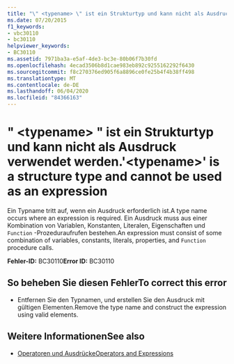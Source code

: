 ```yaml
---
title: "\" <typename> \" ist ein Strukturtyp und kann nicht als Ausdruck verwendet werden."
ms.date: 07/20/2015
f1_keywords:
- vbc30110
- bc30110
helpviewer_keywords:
- BC30110
ms.assetid: 7971ba3a-e5af-4de3-bc3e-80b06f7b30fd
ms.openlocfilehash: 4ecad3506b8d1cae983eb892c9255162292f6430
ms.sourcegitcommit: f8c270376ed905f6a8896ce0fe25b4f4b38ff498
ms.translationtype: MT
ms.contentlocale: de-DE
ms.lasthandoff: 06/04/2020
ms.locfileid: "84366163"
---
```

# <a name="typename-is-a-structure-type-and-cannot-be-used-as-an-expression"></a><span data-ttu-id="4df6c-102">" \<typename> " ist ein Strukturtyp und kann nicht als Ausdruck verwendet werden.</span><span class="sxs-lookup"><span data-stu-id="4df6c-102">'\<typename>' is a structure type and cannot be used as an expression</span></span>
<span data-ttu-id="4df6c-103">Ein Typname tritt auf, wenn ein Ausdruck erforderlich ist.</span><span class="sxs-lookup"><span data-stu-id="4df6c-103">A type name occurs where an expression is required.</span></span> <span data-ttu-id="4df6c-104">Ein Ausdruck muss aus einer Kombination von Variablen, Konstanten, Literalen, Eigenschaften und `Function` -Prozeduraufrufen bestehen.</span><span class="sxs-lookup"><span data-stu-id="4df6c-104">An expression must consist of some combination of variables, constants, literals, properties, and `Function` procedure calls.</span></span>  
  
 <span data-ttu-id="4df6c-105">**Fehler-ID:** BC30110</span><span class="sxs-lookup"><span data-stu-id="4df6c-105">**Error ID:** BC30110</span></span>  
  
## <a name="to-correct-this-error"></a><span data-ttu-id="4df6c-106">So beheben Sie diesen Fehler</span><span class="sxs-lookup"><span data-stu-id="4df6c-106">To correct this error</span></span>  
  
- <span data-ttu-id="4df6c-107">Entfernen Sie den Typnamen, und erstellen Sie den Ausdruck mit gültigen Elementen.</span><span class="sxs-lookup"><span data-stu-id="4df6c-107">Remove the type name and construct the expression using valid elements.</span></span>  
  
## <a name="see-also"></a><span data-ttu-id="4df6c-108">Weitere Informationen</span><span class="sxs-lookup"><span data-stu-id="4df6c-108">See also</span></span>

- [<span data-ttu-id="4df6c-109">Operatoren und Ausdrücke</span><span class="sxs-lookup"><span data-stu-id="4df6c-109">Operators and Expressions</span></span>](../programming-guide/language-features/operators-and-expressions/index.md)
